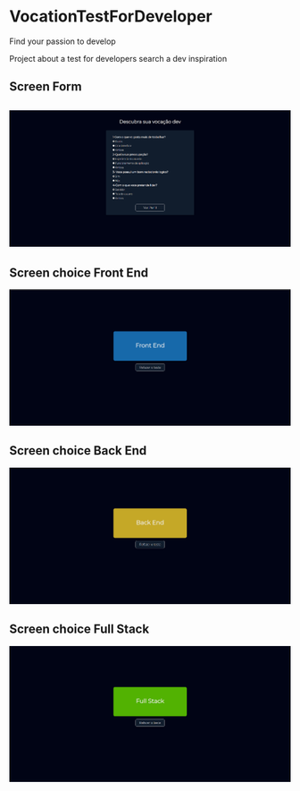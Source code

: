 # VocationTestForDeveloper
Find your passion to develop



Project about  a test for developers search a dev inspiration



<h2>Screen Form<h2>
<img src="./img/form.png"/>
<h2>Screen choice Front End</h2>
<img src="./img/pageFront.png"/>
<h2>Screen choice Back End</h2>
<img src="./img/pageBack.png"/>
<h2>Screen choice Full Stack</h2>
<img src="./img/pageFull.png"/>

